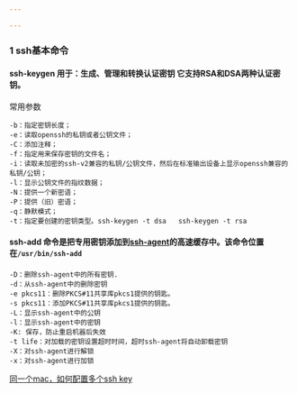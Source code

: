 ```yaml
---

---
```


### 1 ssh基本命令

#### ssh-keygen 用于：生成、管理和转换认证密钥 它支持RSA和DSA两种认证密钥。

常用参数 

```
-b：指定密钥长度；
-e：读取openssh的私钥或者公钥文件；
-C：添加注释；
-f：指定用来保存密钥的文件名；
-i：读取未加密的ssh-v2兼容的私钥/公钥文件，然后在标准输出设备上显示openssh兼容的私钥/公钥；
-l：显示公钥文件的指纹数据；
-N：提供一个新密语；
-P：提供（旧）密语；
-q：静默模式；
-t：指定要创建的密钥类型。ssh-keygen -t dsa   ssh-keygen -t rsa
```

#### ssh-add **命令**是把专用密钥添加到[ssh-agent](http://man.linuxde.net/ssh-agent)的高速缓存中。该命令位置在`/usr/bin/ssh-add`

```
-D：删除ssh-agent中的所有密钥.
-d：从ssh-agent中的删除密钥
-e pkcs11：删除PKCS#11共享库pkcs1提供的钥匙。
-s pkcs11：添加PKCS#11共享库pkcs1提供的钥匙。
-L：显示ssh-agent中的公钥
-l：显示ssh-agent中的密钥
-K: 保存，防止重启机器后失效
-t life：对加载的密钥设置超时时间，超时ssh-agent将自动卸载密钥
-X：对ssh-agent进行解锁
-x：对ssh-agent进行加锁
```



















[同一个mac，如何配置多个ssh key](http://shinancao.cn/2016/12/18/Programming-Git-1/)